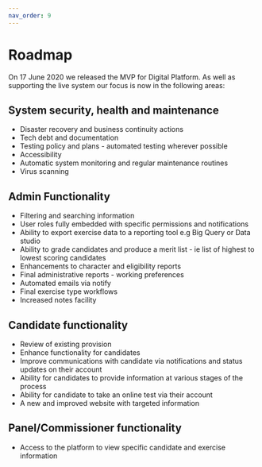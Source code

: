 ```yaml
---
nav_order: 9
---
```

# Roadmap

On 17 June 2020 we released the MVP for Digital Platform. As well as supporting the live system our focus is now in the following areas:

## System security, health and maintenance

- Disaster recovery and business continuity actions
- Tech debt and documentation
- Testing policy and plans - automated testing wherever possible
- Accessibility
- Automatic system monitoring and regular maintenance routines
- Virus scanning

## Admin Functionality

- Filtering and searching information
- User roles fully embedded with specific permissions and notifications
- Ability to export exercise data to a reporting tool e.g Big Query or Data studio
- Ability to grade candidates and produce a merit list - ie list of highest to lowest scoring candidates
- Enhancements to character and eligibility reports
- Final administrative reports - working preferences
- Automated emails via notify
- Final exercise type workflows
- Increased notes facility

## Candidate functionality

- Review of existing provision
- Enhance functionality for candidates
- Improve communications with candidate via notifications and status updates on their account
- Ability for candidates to provide information at various stages of the process
- Ability for candidate to take an online test via their account
- A new and improved website with targeted information

## Panel/Commissioner functionality

- Access to the platform to view specific candidate and exercise information

